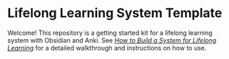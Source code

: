 # Lifelong Learning System Template
Welcome! This repository is a getting started kit for a lifelong learning system with Obsidian and Anki. See [*How to Build a System for Lifelong Learning*](https://www.jasongilbertson.com/a-system-for-lifelong-learning-with-zettelkasten-and-spaced-repetition/) for a detailed walkthrough and instructions on how to use.